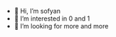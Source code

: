 - 👋 Hi, I’m sofyan
- 👀 I’m interested in 0 and 1
- 💞️ I’m looking for more and more

<!---
                                                           
--->
